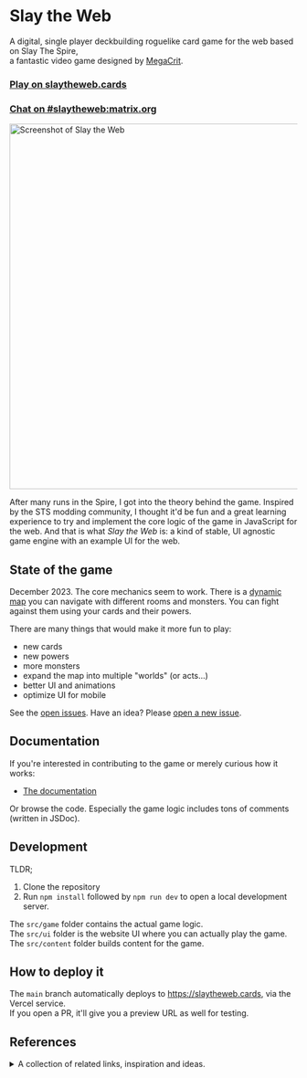 # Slay the Web

A digital, single player deckbuilding roguelike card game for the web based on Slay The Spire,  
a fantastic video game designed by [MegaCrit](https://www.megacrit.com/).


### [Play on slaytheweb.cards](https://slaytheweb.cards/) 
### [Chat on #slaytheweb:matrix.org](https://matrix.to/#/#slaytheweb:matrix.org)

<a href="https://slaytheweb.cards"><img src="https://i.imgur.com/m9CRCsa.png" alt="Screenshot of Slay the Web" width="640"></a>

After many runs in the Spire, I got into the theory behind the game. Inspired by the STS modding community, I thought it'd be fun and a great learning experience to try and implement the core logic of the game in JavaScript for the web. And that is what _Slay the Web_ is: a kind of stable, UI agnostic game engine with an example UI for the web.

## State of the game

December 2023. The core mechanics seem to work. There is a [dynamic map](https://slaytheweb.cards/map-demo.html) you can navigate with different rooms and monsters. You can fight against them using your cards and their powers.

There are many things that would make it more fun to play:

- new cards
- new powers
- more monsters
- expand the map into multiple "worlds" (or acts...)
- better UI and animations
- optimize UI for mobile

See the [open issues](https://github.com/oskarrough/slaytheweb/issues). Have an idea? Please [open a new issue](https://github.com/oskarrough/slaytheweb/issues/new).

## Documentation

If you're interested in contributing to the game or merely curious how it works:

- [The documentation](DOCUMENTATION.md)

Or browse the code. Especially the game logic includes tons of comments (written in JSDoc).

## Development

TLDR;

1. Clone the repository
2. Run `npm install` followed by `npm run dev` to open a local development server.

The `src/game` folder contains the actual game logic.  
The `src/ui` folder is the website UI where you can actually play the game.  
The `src/content` folder builds content for the game.

## How to deploy it

The `main` branch automatically deploys to https://slaytheweb.cards, via the Vercel service.  
If you open a PR, it'll give you a preview URL as well for testing.

## References

<details>
  <summary>A collection of related links, inspiration and ideas.</summary>

- FTL, Into The Breach, Darkest Dungeon, Dungeon of the Endless, Spelunky, Rogue Legacy,
- [Pollywog Games: A history of roguelite deck building games](https://pollywog.games/rgdb/)
- http://stfj.net/index2.php?project=art/2011/Scoundrel.pdf
- http://stfj.net/index2.php?year=2018&project=art/2018/Pocket-Run%20Pool
- http://www.cardcrawl.com/
- http://www.cardofdarkness.com/
- https://freesound.org/
- https://game-icons.net/
- https://github.com/RonenNess/RPGUI
- https://hundredrabbits.itch.io/donsol [Source](https://github.com/hundredrabbits/Donsol/tree/master/desktop/sources/scripts)
- https://itch.io/games/tag-card-game/tag-roguelike
- https://nathanwentworth.itch.io/deck-dungeon [Source](https://github.com/nathanwentworth/deck-dungeon/)
- https://www.reddit.com/r/slaythespire/comments/a7lhpq/any_recommended_games_similar_to_slay_the_spire/
- https://twitter.com/fabynou/status/1212534790672408578
- https://www.gamasutra.com/blogs/JoshGe/20181029/329512/How_to_Make_a_Roguelike.php
- https://www.reddit.com/r/roguelikedev/
- https://www.reddit.com/r/roguelikes/
- https://klei.com/games/griftlands
- https://forgottenarbiter.github.io/Is-Every-Seed-Winnable/
- https://www.cloudfallstudios.com/blog/2020/11/2/game-design-tips-reverse-engineering-slay-the-spires-decisions
- https://www.cloudfallstudios.com/blog/2018/5/7/guide-deckbuilder-tips-for-beginners-prompts-for-the-experienced-part-23
- https://mitadmissions.org/blogs/entry/slay-the-spire-as-metaphor/

### Slay the Spire modding, tools and things

- https://en.wikipedia.org/wiki/Slay_the_Spire
- https://slay-the-spire.fandom.com/wiki/Slay_the_Spire_Wiki
- https://spirelogs.com/
- https://maybelatergames.co.uk/tools/slaythespire/		
- https://github.com/daviscook477/BaseMod
- https://github.com/Gremious/StS-DefaultModBase
- https://github.com/Gremious/StS-DefaultModBase/wiki
- https://github.com/kiooeht/Hubris/
- https://github.com/kiooeht/StSLib/wiki/Power-Hooks
- https://www.gdcvault.com/play/1025731/-Slay-the-Spire-Metrics
- https://github.com/Dementophobia/slay-the-spire-sensei
- https://www.rockpapershotgun.com/2018/02/19/why-revealing-all-is-the-secret-of-slay-the-spires-success/
- [Slay the Spire Reference spreadsheet](https://docs.google.com/spreadsheets/u/1/d/1ZsxNXebbELpcCi8N7FVOTNGdX_K9-BRC_LMgx4TORo4/edit?usp=sharing)
- [Slay the Spire Discord](https://discord.gg/slaythespire)
- https://github.com/adnzzzzZ/blog
- https://forgottenarbiter.github.io/Is-Every-Seed-Winnable/ ([discussion](https://news.ycombinator.com/item?id=23910006))
- https://www.twitch.tv/telnetthespire
- [Slay the Spire Reference Spreadsheet](https://docs.google.com/spreadsheets/u/1/d/1ZsxNXebbELpcCi8N7FVOTNGdX_K9-BRC_LMgx4TORo4/edit#gid=1146624812)
- https://alexdriedger.github.io/SlayTheSpireModding/

### Typeface

Licenced from https://mbtype.com/

### Open source artwork

- http://ronenness.github.io/RPGUI/
- https://github.com/game-icons/icons 
- https://www.fromoldbooks.org/
- https://www.oldbookart.com/

</details>
